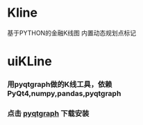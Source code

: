 # Kline
基于PYTHON的金融K线图
内置动态规划点标记
# uiKLine
### 用pyqtgraph做的K线工具，依赖 PyQt4,numpy,pandas,pyqtgraph
### 点击 [pyqtgraph](http://www.pyqtgraph.org/) 下载安装
